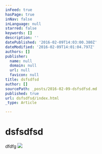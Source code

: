 ```yaml
---
inFeed: true
hasPage: true
inNav: false
inLanguage: null
starred: false
keywords: []
description: ''
datePublished: '2016-02-09T14:03:00.380Z'
dateModified: '2016-02-09T14:01:04.797Z'
authors: []
publisher:
  name: null
  domain: null
  url: null
  favicon: null
title: dsfsdfsd
author: []
sourcePath: _posts/2016-02-09-dsfsdfsd.md
published: true
url: dsfsdfsd/index.html
_type: Article

---
```

# dsfsdfsd

dfdfg
![](https://the-grid-user-content.s3-us-west-2.amazonaws.com/a28cf48c-ac1e-4529-9807-be40436f31c3.png)